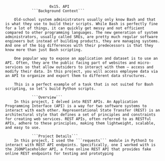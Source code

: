                         0x15. API
                ```Background Context```

        Old-school system administrators usually only know Bash and that is what they use to build their scripts. While Bash is perfectly fine for a lot of things, it can quickly get messy and not efficient compared to other programming languages. The new generation of system administrators, usually called SREs, are pretty much regular software engineers but instead of building products, they are managing systems. And one of the big differences with their predecessors is that they know more than just Bash scripting.

        One popular way to expose an application and dataset is to use an API. Often, they are the public facing part of websites and micro-services so that allow outsiders to interact with them – access and modify their data. In this project, you will access employee data via an API to organize and export them to different data structures.

        This is a perfect example of a task that is not suited for Bash scripting, so let’s build Python scripts.

                ```Overview```
        In this project, I delved into REST APIs. An Application Programming Interface (API) is a way for two software systems to interact with each other. Representational State Transfer (REST) is an architectural style that defines a set of principles and constraints for creating web services. REST APIs, often referred to as RESTful APIs, adhere to these principles, making them lightweight, scalable, and easy to use.

                ```Project Details```
        In this project, I used the ```requests``` module in Python3 to interact with REST API endpoints. Specifically, one I worked with is the JSONPlaceholder API, a free online REST API that provides fake online REST endpoints for testing and prototyping